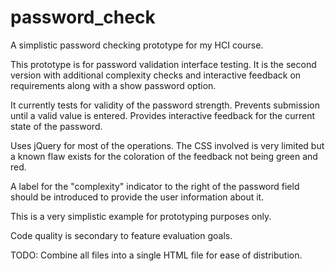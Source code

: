 # password_check
A simplistic password checking prototype for my HCI course.

This prototype is for password validation interface testing.
It is the second version with additional complexity checks
and interactive feedback on requirements along with a show
password option.

It currently tests for validity of the password strength.
Prevents submission until a valid value is entered.
Provides interactive feedback for the current state of the password.

Uses jQuery for most of the operations. The CSS involved is very
limited but a known flaw exists for the coloration of the feedback
not being green and red.

A label for the "complexity" indicator to the right of the password
field should be introduced to provide the user information about it.

This is a very simplistic example for prototyping purposes only.

Code quality is secondary to feature evaluation goals.

TODO: Combine all files into a single HTML file for ease of distribution.
